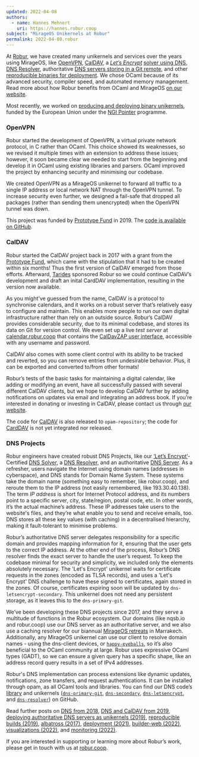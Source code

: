 ```yaml
---
updated: 2022-04-08
authors:
  - name: Hannes Mehnert
    uri: https://hannes.robur.coop
subject: "MirageOS Unikernels at Robur"
permalink: 2022-04-08.robur
---
```


At [Robur](https://robur.coop), we have created many unikernels and services over the years using MirageOS, like [OpenVPN](https://builds.robur.coop/job/openvpn-router/), [CalDAV](https://builds.robur.coop/job/caldav/), a [*Let’s Encrypt*](https://letsencrypt.org/) [solver using DNS](https://builds.robur.coop/job/dns-letsencrypt/), [DNS Resolver](https://builds.robur.coop/job/dns-resolver/), authoritative [DNS servers storing in a Git remote](https://builds.robur.coop/job/dns-primary-git/), and other [reproducible binaries for deployment](https://builds.robur.coop/). We chose OCaml because of its advanced security, compiler speed, and automated memory management. Read more about how Robur benefits from OCaml and MirageOS [on our website](https://robur.coop/Our%20Work/Technology-Employed#OCaml).

Most recently, we worked on [producing and deploying binary unikernels](https://mirage.io/blog/deploying-mirageos-robur), funded by the European Union under the [NGI Pointer](https://pointer.ngi.eu) programme.

### OpenVPN

Robur started the development of OpenVPN, a virtual private network protocol, in C rather than OCaml. This choice showed its weaknesses, so we revised it multiple times with an extension to address these issues; however, it soon became clear we needed to start from the beginning and develop it in OCaml using existing libraries and parsers. OCaml improved the project by enhancing security and minimising our codebase.

We created OpenVPN as a MirageOS unikernel to forward all traffic to a single IP address or local network NAT through the OpenVPN tunnel. To increase security even further, we designed a fail-safe that dropped all packages (rather than sending them unencrypted) when the OpenVPN tunnel was down.

This project was funded by [Prototype Fund](https://prototypefund.de) in 2019. The [code is available on GitHub](https://github.com/roburio/openvpn).

### CalDAV

Robur started the CalDAV project back in 2017 with a grant from the [Prototype Fund](https://prototypefund.de), which came with the stipulation that it had to be created within six months! Thus the first version of CalDAV emerged from those efforts. Afterward, [Tarides](https://tarides.com) sponsored Robur so we could continue CalDAV’s development and draft an inital CardDAV implementation, resulting in the version now available.

As you might’ve guessed from the name, CalDAV is a protocol to synchronise calendars, and it works on a robust server that’s relatively easy to configure and maintain. This enables more people to run our own digital infrastructure rather than rely on an outside source. Robur’s CalDAV provides considerable security, due to its minimal codebase, and stores its data on Git for version control. We even set up a live *test server* at [calendar.robur.coop](calendar.robur.coop) that contains the [CalDavZAP user interface](https://inf-it.com/open-source/clients/caldavzap/), accessible with any username and password.

CalDAV also comes with some client control with its ability to be tracked and reverted, so you can remove entries from undesirable behavior. Plus, it can be exported and converted to/from other formats!

Robur’s tests of the basic tasks for maintaining a digital calendar, like adding or modifying an event, have all successfully passed with several different CalDAV clients, but we hope to develop CalDAV further by adding notifications on updates via email and integrating an address book. If you’re interested in donating or investing in CalDAV, please contact us through [our website](https://robur.coop/).

The code for [CalDAV](https://github.com/roburio/caldav) is also released to `opam-repository`; the code for [CardDAV](https://git.robur.io/linse/carddav) is not yet integrated nor released.

### DNS Projects

Robur engineers have created robust DNS Projects, like our [‘Let’s Encrypt’](https://letsencrypt.org/)-Certified [DNS Solver](https://builds.robur.coop/job/dns-letsencrypt/), a [DNS Resolver](https://builds.robur.coop/job/dns-resolver/), and an authoritative [DNS Server](https://builds.robur.coop/job/dns-primary-git/). As a refresher, users navigate the Internet using domain names (addresses in cyberspace), and DNS stands for Domain Name System. These systems take the domain name (something easy to remember, like robur.coop), and reroute them to the IP address (not easily remembered, like 193.30.40.138). The term *IP address* is short for Internet Protocol address, and its numbers point to a specific server, city, state/region, postal code, etc. In other words, it’s the actual machine’s address. These IP addresses take users to the website's files, and they’re what enable you to send and receive emails, too. DNS stores all these key values (with caching) in a decentralised hierarchy, making it fault-tolerant to minimise problems.

Robur’s authoritative DNS server delegates responsibility for a specific domain and provides mapping information for it, ensuring that the user gets to the correct IP address. At the other end of the process, Robur’s DNS resolver finds the exact server to handle the user’s request. To keep the codebase minimal for security and simplicity, we included only the elements absolutely necessary. The 'Let's Encrypt' unikernel waits for certificate requests in the zones (encoded as TLSA records), and uses a 'Let's Encrypt' DNS challenge to have these signed to certificates, again stored in the zones. Of course, certificates expiring soon will be updated by `dns-letsencrypt-secondary`. This unikernel does not need any persistent storage, as it leaves this to the `dns-primary-git`.

We’ve been developing these DNS projects since 2017, and they serve a multitude of functions in the Robur ecosystem. Our domains (like nqsb.io and robur.coop) use our DNS server as an authoritative server, and we also use a caching resolver for our biannual [MirageOS retreats](http://retreat.mirage.io) in Marrakech. Additionally, any MirageOS unikernel can use our client to resolve domain names - using the dns-client devices, or [`happy-eyeballs`](https://github.com/roburio/happy-eyeballs), so it’s also beneficial to the OCaml community at large. Robur uses expressive OCaml types (GADT), so we can ensure a given query has a specific shape, like an address record query results in a set of IPv4 addresses.

Robur's DNS implementation can process extensions like dynamic updates, notifications, zone transfers, and request authentications. It can be installed through opam, as all OCaml tools and libraries. You can find our DNS code’s [library](https://github.com/mirage/ocaml-dns) and unikernels ([`dns-primary-git`](https://github.com/roburio/dns-primary-git), [`dns-secondary`](https://github.com/roburio/dns-secondary), [`dns-letsencrypt`](https://github.com/roburio/dns-letsencrypt-secondary), and [`dns-resolver`](https://git.robur.io/robur/dns-resolver)) on GitHub.

Read further posts on [DNS from 2018](https://hannes.robur.coop/Posts/DNS), [DNS and CalDAV from 2019](https://hannes.robur.coop/Posts/Summer2019), [deploying authoritative DNS servers as unikernels (2019)](https://hannes.robur.coop/Posts/DnsServer), [reproducible builds (2019)](https://hannes.robur.coop/Posts/ReproducibleOPAM), [albatross (2017)](https://hannes.robur.coop/Posts/VMM), [deployment (2021)](https://hannes.robur.coop/Posts/Deploy),
[builder-web (2022)](https://reynir.dk/posts/2022-03-08-builder-web.html), [visualizations (2022)](https://r7p5.earth/blog/2022-3-7/Builder-web%20visualizations%20at%20Robur), and [monitoring (2022)](https://hannes.robur.coop/Posts/Monitoring).

If you are interested in supporting or learning more about Robur’s work, please get in touch with us at [robur.coop](https://robur.coop/Contact).
